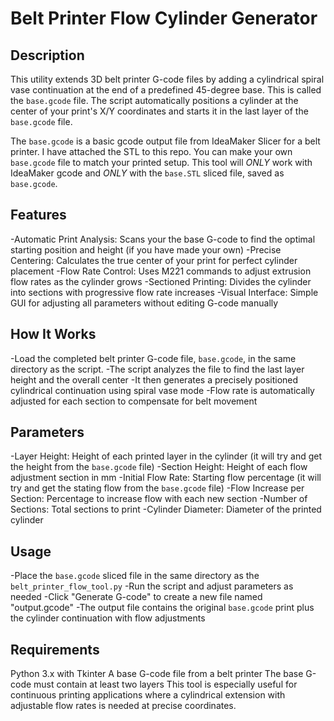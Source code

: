 # Belt Printer Flow Cylinder Generator

## Description
This utility extends 3D belt printer G-code files by adding a cylindrical spiral vase continuation at the end of a predefined 45-degree base. This is called the `base.gcode` file. The script automatically positions a cylinder at the center of your print's X/Y coordinates and starts it in the last layer of the `base.gcode` file.

The `base.gcode` is a basic gcode output file from IdeaMaker Slicer for a belt printer. I have attached the STL to this repo. You can make your own `base.gcode` file to match your printed setup. This tool will *ONLY* work with IdeaMaker gcode and *ONLY* with the `base.STL` sliced file, saved as `base.gcode`.

## Features
-Automatic Print Analysis: Scans your the base G-code to find the optimal starting position and height (if you have made your own)
-Precise Centering: Calculates the true center of your print for perfect cylinder placement
-Flow Rate Control: Uses M221 commands to adjust extrusion flow rates as the cylinder grows
-Sectioned Printing: Divides the cylinder into sections with progressive flow rate increases
-Visual Interface: Simple GUI for adjusting all parameters without editing G-code manually

## How It Works
-Load the completed belt printer G-code file, `base.gcode`, in the same directory as the script.
-The script analyzes the file to find the last layer height and the overall center
-It then generates a precisely positioned cylindrical continuation using spiral vase mode
-Flow rate is automatically adjusted for each section to compensate for belt movement

## Parameters
-Layer Height: Height of each printed layer in the cylinder (it will try and get the height from the `base.gcode` file)
-Section Height: Height of each flow adjustment section in mm
-Initial Flow Rate: Starting flow percentage (it will try and get the stating flow from the `base.gcode` file)
-Flow Increase per Section: Percentage to increase flow with each new section
-Number of Sections: Total sections to print
-Cylinder Diameter: Diameter of the printed cylinder

## Usage
-Place the `base.gcode` sliced file in the same directory as the `belt_printer_flow_tool.py`
-Run the script and adjust parameters as needed
-Click "Generate G-code" to create a new file named "output.gcode"
-The output file contains the original `base.gcode` print plus the cylinder continuation with flow adjustments

## Requirements
Python 3.x with Tkinter
A base G-code file from a belt printer
The base G-code must contain at least two layers
This tool is especially useful for continuous printing applications where a cylindrical extension with adjustable flow rates is needed at precise coordinates.
